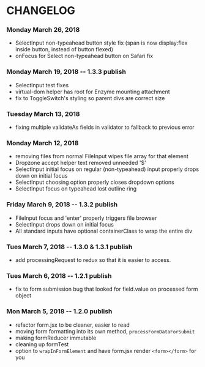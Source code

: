 # CHANGELOG

### Monday March 26, 2018
- SelectInput non-typeahead button style fix (span is now display:flex inside button, instead of button flexed)
- onFocus for Select non-typeahead button on Safari fix

### Monday March 19, 2018 -- 1.3.3 publish
- SelectInput test fixes
- virtual-dom helper has root for Enzyme mounting attachment
- fix to ToggleSwitch's styling so parent divs are correct size

### Tuesday March 13, 2018
- fixing multiple validateAs fields in validator to fallback to previous error

### Monday March 12, 2018
- removing files from normal FileInput wipes file array for that element
- Dropzone accept helper text removed unneeded '$'
- SelectInput initial focus on regular (non-typeahead) input properly drops down on initial focus
- SelectInput choosing option properly closes dropdown options
- SelectInput focus on typeahead lost outline ring

### Friday March 9, 2018 -- 1.3.2 publish
- FileInput focus and 'enter' properly triggers file browser
- SelectInput drops down on initial focus
- All standard inputs have optional containerClass to wrap the entire div

### Tues March 7, 2018 -- 1.3.0 & 1.3.1 publish
- add processingRequest to redux so that it is easier to access.

### Tues March 6, 2018 -- 1.2.1 publish
- fix to form submission bug that looked for field.value on processed form object

### Mon March 5, 2018 -- 1.2.0 publish
- refactor form.jsx to be cleaner, easier to read
- moving form formatting into its own method, `processFormDataForSubmit`
- making formReducer immutable
- cleaning up formTest
- option to `wrapInFormElement` and have form.jsx render `<form></form>` for you
